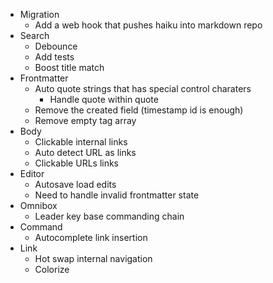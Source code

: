 - Migration
  - Add a web hook that pushes haiku into markdown repo
- Search
  - Debounce
  - Add tests
  - Boost title match
- Frontmatter
  - Auto quote strings that has special control charaters
    - Handle quote within quote
  - Remove the created field (timestamp id is enough)
  - Remove empty tag array
- Body
  - Clickable internal links
  - Auto detect URL as links
  - Clickable URLs links
- Editor
  - Autosave load edits
  - Need to handle invalid frontmatter state
- Omnibox
  - Leader key base commanding chain
- Command
  - Autocomplete link insertion
- Link
  - Hot swap internal navigation
  - Colorize
